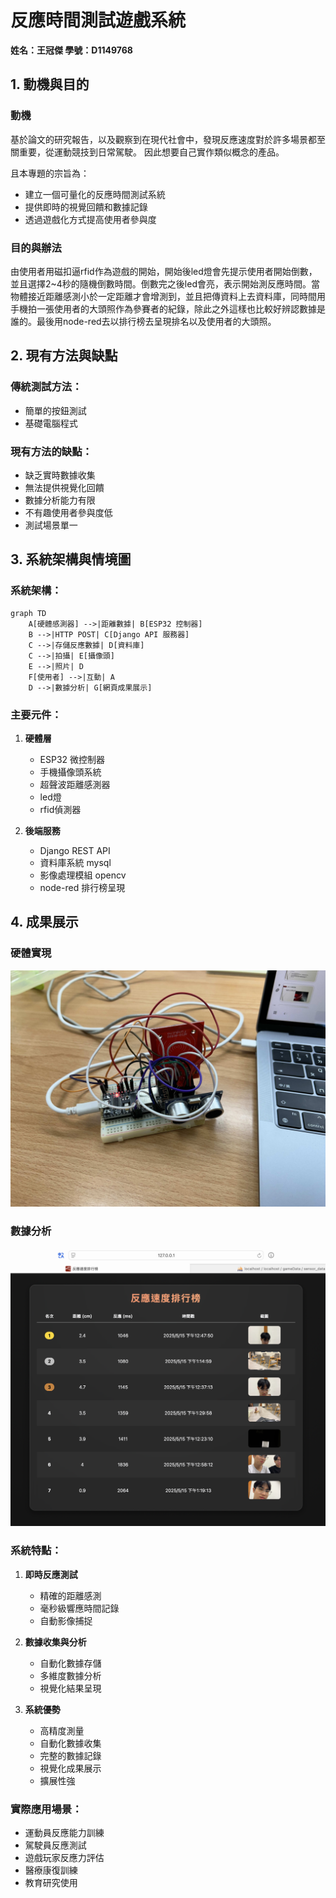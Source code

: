 # 反應時間測試遊戲系統

**姓名：王冠傑 學號：D1149768**

## 1. 動機與目的

### 動機

基於論文的研究報告，以及觀察到在現代社會中，發現反應速度對於許多場景都至關重要，從運動競技到日常駕駛。
因此想要自己實作類似概念的產品。

且本專題的宗旨為：

- 建立一個可量化的反應時間測試系統
- 提供即時的視覺回饋和數據記錄
- 透過遊戲化方式提高使用者參與度

### 目的與辦法

由使用者用磁扣逼rfid作為遊戲的開始，開始後led燈會先提示使用者開始倒數，並且選擇2~4秒的隨機倒數時間。倒數完之後led會亮，表示開始測反應時間。當物體接近距離感測小於一定距離才會增測到，並且把傳資料上去資料庫，同時間用手機拍一張使用者的大頭照作為參賽者的紀錄，除此之外這樣也比較好辨認數據是誰的。最後用node-red去以排行榜去呈現排名以及使用者的大頭照。


<div style="page-break-after: always;"></div>


## 2. 現有方法與缺點

### 傳統測試方法：

- 簡單的按鈕測試
- 基礎電腦程式

### 現有方法的缺點：

- 缺乏實時數據收集
- 無法提供視覺化回饋
- 數據分析能力有限
- 不有趣使用者參與度低
- 測試場景單一

<div style="page-break-after: always;"></div>

## 3. 系統架構與情境圖

### 系統架構：

```mermaid
graph TD
    A[硬體感測器] -->|距離數據| B[ESP32 控制器]
    B -->|HTTP POST| C[Django API 服務器]
    C -->|存儲反應數據| D[資料庫]
    C -->|拍攝| E[攝像頭]
    E -->|照片| D
    F[使用者] -->|互動| A
    D -->|數據分析| G[網頁成果展示]
```

### 主要元件：

1. **硬體層**

   - ESP32 微控制器
   - 手機攝像頭系統
   - 超聲波距離感測器
   - led燈
   - rfid偵測器
2. **後端服務**

   - Django REST API
   - 資料庫系統 mysql
   - 影像處理模組 opencv
   - node-red 排行榜呈現

<div style="page-break-after: always;"></div>

## 4. 成果展示

### 硬體實現

![硬體成果](arduino.jpg)

### 數據分析

![數據統計](排名.png)

### 系統特點：

1. **即時反應測試**

   - 精確的距離感測
   - 毫秒級響應時間記錄
   - 自動影像捕捉
2. **數據收集與分析**

   - 自動化數據存儲
   - 多維度數據分析
   - 視覺化結果呈現
3. **系統優勢**

   - 高精度測量
   - 自動化數據收集
   - 完整的數據記錄
   - 視覺化成果展示
   - 擴展性強

### 實際應用場景：

- 運動員反應能力訓練
- 駕駛員反應測試
- 遊戲玩家反應力評估
- 醫療康復訓練
- 教育研究使用
